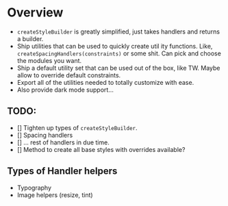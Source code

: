 # Overview

- `createStyleBuilder` is greatly simplified, just takes handlers and returns a builder.
- Ship utilities that can be used to quickly create util ity functions. Like, `createSpacingHandlers(constraints)` or some shit. Can pick and choose the modules you want.
- Ship a default utility set that can be used out of the box, like TW. Maybe allow to override default constraints.
- Export all of the utilities needed to totally customize with ease.
- Also provide dark mode support...
 
## TODO:

- [] Tighten up types of `createStyleBuilder`.
- [] Spacing handlers
- [] ... rest of handlers in due time.
- [] Method to create all base styles with overrides available?

## Types of Handler helpers

- Typography
- Image helpers (resize, tint) 

